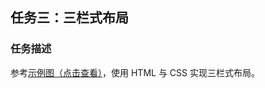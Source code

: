 任务三：三栏式布局
----
### 任务描述

参考<a href="http://7xrp04.com1.z0.glb.clouddn.com/task_1_3_1.png">示例图（点击查看）</a>，使用 HTML 与 CSS 实现三栏式布局。
